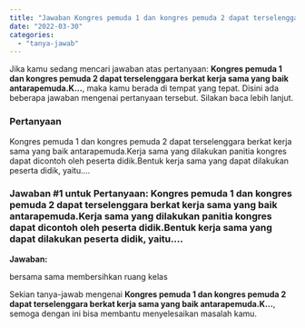 ```yaml
---
title: "Jawaban Kongres pemuda 1 dan kongres pemuda 2 dapat terselenggara berkat kerja sama yang baik antarapemuda.K..."
date: "2022-03-30"
categories: 
  - "tanya-jawab"
---
```


Jika kamu sedang mencari jawaban atas pertanyaan: **Kongres pemuda 1 dan kongres pemuda 2 dapat terselenggara berkat kerja sama yang baik antarapemuda.K...**, maka kamu berada di tempat yang tepat. Disini ada beberapa jawaban mengenai pertanyaan tersebut. Silakan baca lebih lanjut.

### Pertanyaan

Kongres pemuda 1 dan kongres pemuda 2 dapat terselenggara berkat kerja sama yang baik antarapemuda.Kerja sama yang dilakukan panitia kongres dapat dicontoh oleh peserta didik.Bentuk kerja sama yang dapat dilakukan peserta didik, yaitu....​

### Jawaban #1 untuk Pertanyaan: Kongres pemuda 1 dan kongres pemuda 2 dapat terselenggara berkat kerja sama yang baik antarapemuda.Kerja sama yang dilakukan panitia kongres dapat dicontoh oleh peserta didik.Bentuk kerja sama yang dapat dilakukan peserta didik, yaitu....​

**Jawaban:**

bersama sama membersihkan ruang kelas

Sekian tanya-jawab mengenai **Kongres pemuda 1 dan kongres pemuda 2 dapat terselenggara berkat kerja sama yang baik antarapemuda.K...**, semoga dengan ini bisa membantu menyelesaikan masalah kamu.

